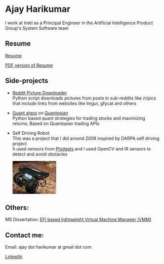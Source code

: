 Ajay Harikumar
===========


I work at Intel as a Principal Engineer in the Artificial Intelligence Product Group's System Software team   
   

   
Resume
------
[Resume](https://raw.githubusercontent.com/ajayhk/ajayhk.github.io/master/resume.html)   
   
[PDF version of Resume](https://github.com/ajayhk/ajayhk.github.io/raw/master/pdf/resume_no_addr.pdf)

   
   
   
Side-projects
--------
   
*   [Reddit Picture Downloader](https://github.com/ajayhk/reddit-downloader)    
    Python script downloads pictures from posts in sub-reddits like /r/pics that include links from websites like Imgur, gfycat and others  
    
    

*   [Quant algos](https://github.com/ajayhk/quant/tree/master/algos) on [Quantopian](https://www.quantopian.com/)   
    Python based quant strategies for trading stocks and maximizing returns. Based on Quantopian trading APIs
       
    
    
*   Self Driving Robot   
    This was a project that I did around 2008 inspired by DARPA self driving project   
    It used sensors from [Phidgets](https://www.phidgets.com/) and I used OpenCV and IR sensors to detect and avoid obstacles      
   
    ![Robot](https://raw.githubusercontent.com/ajayhk/ajayhk.github.io/master/images/robot.jpg "Self Driving Robot"   )
    
    

   
   

Others:   
------

MS Dissertation: [EFI based lightweight Virtual Machine Manager (VMM)](https://github.com/ajayhk/ajayhk.github.io/raw/master/pdf/EFI_VMM_MS_dissertation.pdf)

   
   
   
   
   

Contact me:   
------- 
Email: ajay dot harikumar at gmail dot com    

[LinkedIn](https://www.linkedin.com/in/ajayharikumar/)   

